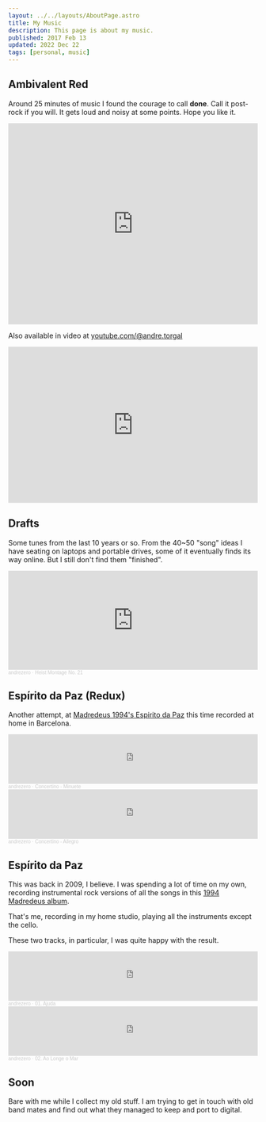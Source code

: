 ```yaml
---
layout: ../../layouts/AboutPage.astro
title: My Music
description: This page is about my music.
published: 2017 Feb 13
updated: 2022 Dec 22
tags: [personal, music]
---
```


## Ambivalent Red

Around 25 minutes of music I found the courage to call **done**. Call it post-rock if you will. It gets loud and noisy at some points. Hope you like it.

<iframe style="border: 0; width: 100%; height: 406px;" src="https://bandcamp.com/EmbeddedPlayer/album=2069440621/size=large/bgcol=ffffff/linkcol=0687f5/artwork=small/transparent=true/" seamless><a href="https://low-grade-arcade.bandcamp.com/album/ambivalent-red">Ambivalent Red by Low-Grade Arcade</a></iframe>

Also available in video at [youtube.com/@andre.torgal](https://www.youtube.com/watch?v=KDDDR4gwJ1g&list=PLVexvci9XaJ9rdQZTBLvdaRADoE9BF0v1&ab_channel=AndreTorgal)

<iframe width="100%" height="315" src="https://www.youtube.com/embed/2MPYELWJYeY" title="YouTube video player" frameborder="0" allow="accelerometer; autoplay; clipboard-write; encrypted-media; gyroscope; picture-in-picture" allowfullscreen></iframe>

## Drafts

Some tunes from the last 10 years or so. From the 40~50 "song" ideas I have seating on laptops and portable drives, some of it eventually finds its way online. But I still don't find them "finished".

<iframe width="100%" height="200" scrolling="no" frameborder="no" allow="autoplay" src="https://w.soundcloud.com/player/?url=https%3A//api.soundcloud.com/tracks/975099637&color=%23080404&auto_play=false&hide_related=false&show_comments=true&show_user=true&show_reposts=false&show_teaser=true&visual=true"></iframe><div style="font-size: 10px; color: #cccccc;line-break: anywhere;word-break: normal;overflow: hidden;white-space: nowrap;text-overflow: ellipsis; font-family: Interstate,Lucida Grande,Lucida Sans Unicode,Lucida Sans,Garuda,Verdana,Tahoma,sans-serif;font-weight: 100;"><a href="https://soundcloud.com/andrezero" title="andrezero" target="_blank" style="color: #cccccc; text-decoration: none;">andrezero</a> · <a href="https://soundcloud.com/andrezero/heist-montage-no-21" title="Heist Montage No. 21" target="_blank" style="color: #cccccc; text-decoration: none;">Heist Montage No. 21</a></div>

## Espírito da Paz (Redux)

Another attempt, at [Madredeus 1994's Espirito da Paz](https://play.spotify.com/album/7ksuir9e0otEfmJGylzqSF?play=true&utm_source=open.spotify.com&utm_medium=open) this time recorded at home in Barcelona.

<iframe width="100%" height="100" scrolling="no" frameborder="no" allow="autoplay" src="https://w.soundcloud.com/player/?url=https%3A//api.soundcloud.com/tracks/1274618398&color=%23040404&auto_play=false&hide_related=false&show_comments=true&show_user=true&show_reposts=false&show_teaser=true&visual=true"></iframe><div style="font-size: 10px; color: #cccccc;line-break: anywhere;word-break: normal;overflow: hidden;white-space: nowrap;text-overflow: ellipsis; font-family: Interstate,Lucida Grande,Lucida Sans Unicode,Lucida Sans,Garuda,Verdana,Tahoma,sans-serif;font-weight: 100;"><a href="https://soundcloud.com/andrezero" title="andrezero" target="_blank" style="color: #cccccc; text-decoration: none;">andrezero</a> · <a href="https://soundcloud.com/andrezero/concertino-minuete" title="Concertino - Minuete" target="_blank" style="color: #cccccc; text-decoration: none;">Concertino - Minuete</a></div>

<iframe width="100%" height="100" scrolling="no" frameborder="no" allow="autoplay" src="https://w.soundcloud.com/player/?url=https%3A//api.soundcloud.com/tracks/1274618395&color=%23040404&auto_play=false&hide_related=false&show_comments=true&show_user=true&show_reposts=false&show_teaser=true&visual=true"></iframe><div style="font-size: 10px; color: #cccccc;line-break: anywhere;word-break: normal;overflow: hidden;white-space: nowrap;text-overflow: ellipsis; font-family: Interstate,Lucida Grande,Lucida Sans Unicode,Lucida Sans,Garuda,Verdana,Tahoma,sans-serif;font-weight: 100;"><a href="https://soundcloud.com/andrezero" title="andrezero" target="_blank" style="color: #cccccc; text-decoration: none;">andrezero</a> · <a href="https://soundcloud.com/andrezero/concertino-allegro" title="Concertino - Allegro" target="_blank" style="color: #cccccc; text-decoration: none;">Concertino - Allegro</a></div>

## Espírito da Paz

This was back in 2009, I believe. I was spending a lot of time on my own, recording instrumental rock versions of all the songs in this [1994 Madredeus album](https://play.spotify.com/album/7ksuir9e0otEfmJGylzqSF?play=true&utm_source=open.spotify.com&utm_medium=open).

That's me, recording in my home studio, playing all the instruments except the cello.

These two tracks, in particular, I was quite happy with the result.

<iframe width="100%" height="100" scrolling="no" frameborder="no" allow="autoplay" src="https://w.soundcloud.com/player/?url=https%3A//api.soundcloud.com/tracks/68409107&color=%23ff5500&auto_play=false&hide_related=false&show_comments=true&show_user=true&show_reposts=false&show_teaser=true&visual=true"></iframe><div style="font-size: 10px; color: #cccccc;line-break: anywhere;word-break: normal;overflow: hidden;white-space: nowrap;text-overflow: ellipsis; font-family: Interstate,Lucida Grande,Lucida Sans Unicode,Lucida Sans,Garuda,Verdana,Tahoma,sans-serif;font-weight: 100;"><a href="https://soundcloud.com/andrezero" title="andrezero" target="_blank" style="color: #cccccc; text-decoration: none;">andrezero</a> · <a href="https://soundcloud.com/andrezero/01-ajuda-2012" title="01. Ajuda" target="_blank" style="color: #cccccc; text-decoration: none;">01. Ajuda</a></div>

<iframe width="100%" height="100" scrolling="no" frameborder="no" allow="autoplay" src="https://w.soundcloud.com/player/?url=https%3A//api.soundcloud.com/tracks/68409108&color=%23804c44&auto_play=false&hide_related=false&show_comments=true&show_user=true&show_reposts=false&show_teaser=true&visual=true"></iframe><div style="font-size: 10px; color: #cccccc;line-break: anywhere;word-break: normal;overflow: hidden;white-space: nowrap;text-overflow: ellipsis; font-family: Interstate,Lucida Grande,Lucida Sans Unicode,Lucida Sans,Garuda,Verdana,Tahoma,sans-serif;font-weight: 100;"><a href="https://soundcloud.com/andrezero" title="andrezero" target="_blank" style="color: #cccccc; text-decoration: none;">andrezero</a> · <a href="https://soundcloud.com/andrezero/02-ao-longe-o-mar-2012" title="02. Ao Longe o Mar" target="_blank" style="color: #cccccc; text-decoration: none;">02. Ao Longe o Mar</a></div>

## Soon

Bare with me while I collect my old stuff. I am trying to get in touch with old band mates and find out what they managed to keep and port to digital.
